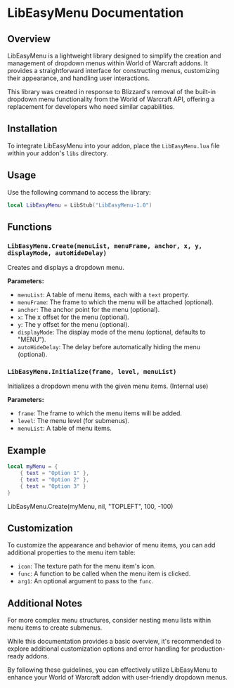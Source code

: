# LibEasyMenu Documentation

## Overview

LibEasyMenu is a lightweight library designed to simplify the creation and management of dropdown menus within World of Warcraft addons. It provides a straightforward interface for constructing menus, customizing their appearance, and handling user interactions.

This library was created in response to Blizzard's removal of the built-in dropdown menu functionality from the World of Warcraft API, offering a replacement for developers who need similar capabilities.

## Installation

To integrate LibEasyMenu into your addon, place the `LibEasyMenu.lua` file within your addon's `libs` directory.

## Usage

Use the following command to access the library:

```lua
local LibEasyMenu = LibStub("LibEasyMenu-1.0")
```

## Functions

### `LibEasyMenu.Create(menuList, menuFrame, anchor, x, y, displayMode, autoHideDelay)`

Creates and displays a dropdown menu.

**Parameters:**
- `menuList`: A table of menu items, each with a `text` property.
- `menuFrame`: The frame to which the menu will be attached (optional).
- `anchor`: The anchor point for the menu (optional).
- `x`: The x offset for the menu (optional).
- `y`: The y offset for the menu (optional).
- `displayMode`: The display mode of the menu (optional, defaults to "MENU").
- `autoHideDelay`: The delay before automatically hiding the menu (optional).

### `LibEasyMenu.Initialize(frame, level, menuList)`

Initializes a dropdown menu with the given menu items. (Internal use)

**Parameters:**
- `frame`: The frame to which the menu items will be added.
- `level`: The menu level (for submenus).
- `menuList`: A table of menu items.

## Example
```lua
local myMenu = {
    { text = "Option 1" },
    { text = "Option 2" },
    { text = "Option 3" }
}
```

LibEasyMenu.Create(myMenu, nil, "TOPLEFT", 100, -100)

## Customization

To customize the appearance and behavior of menu items, you can add additional properties to the menu item table:

- `icon`: The texture path for the menu item's icon.
- `func`: A function to be called when the menu item is clicked.
- `arg1`: An optional argument to pass to the `func`.

## Additional Notes

For more complex menu structures, consider nesting menu lists within menu items to create submenus.

While this documentation provides a basic overview, it's recommended to explore additional customization options and error handling for production-ready addons.

By following these guidelines, you can effectively utilize LibEasyMenu to enhance your World of Warcraft addon with user-friendly dropdown menus.
